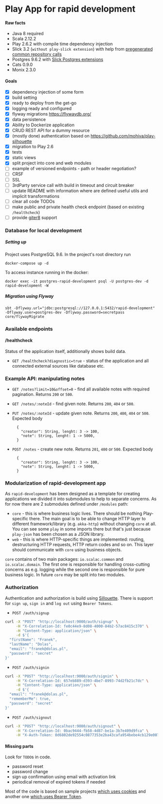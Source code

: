 Play App for rapid development
==============================

#### Raw facts
* Java 8 required
* Scala 2.12.2
* Play 2.6.2 with compile time dependency injection
* Slick 3.2 (`without play-slick extension`) with help from [pregenerated common repository calls](https://github.com/gonmarques/slick-repo)
* Postgres 9.6.2 with [Slick Postgres extensions](https://github.com/tminglei/slick-pg)
* Cats 0.9.0
* Monix 2.3.0

#### Goals

- [x] dependency injection of some form
- [x] build setting
- [x] ready to deploy from the get-go
- [x] logging ready and configured
- [x] flyway migrations https://flywaydb.org/
- [x] data persistence
- [x] Ability to Dockerize application
- [x] CRUD REST API for a dummy resource
- [X] (mostly done) authentication based on https://github.com/mohiva/play-silhouette
- [x] migration to Play 2.6
- [X] tests
- [x] static views
- [x] split project into core and web modules
- [ ] example of versioned endpoints - path or header negotiation?
- [ ] CRSF
- [ ] SSL
- [ ] 3rdParty service call with build in timeout and circuit breaker
- [ ] update README with information where are defined useful utils and implicit transformations
- [ ] clear all code TODOs
- [ ] make public and private health check endpoint (based on existing `/healthcheck`)
- [ ] provide [giter8](https://github.com/foundweekends/giter8) support

### Database for local development

##### Setting up

Project uses PostgreSQL 9.6. In the project's root directory run
```
docker-compose up -d
```

To access instance running in the docker:
```
docker exec -it postgres-rapid-development psql -U postgres-dev -d rapid-development -W
```

##### Migration using Flyway
```
sbt -Dflyway.url="jdbc:postgresql://127.0.0.1:5432/rapid-development" -Dflyway.user=postgres-dev -Dflyway.password=secretpass core/flywayMigrate
```

### Available endpoints

#### /healthcheck
Status of the application itself, additionally shows build data.
* `GET /healthcheck?diagnostic=true` - status of the application and all connected external sources like database etc.

### Example API: manipulating notes

* `GET /notes?limit=10&offset=0` - find all available notes with required pagination. Returns `200` or `500`.
* `GET /notes/:noteId` - find given note. Returns `200`, `404` or `500`.
* `PUT /notes/:noteId` - update given note. Returns `200`, `400`, `404` or `500`.
    Expected body

        {
          "creator": String, lenght: 3 -> 100,
          "note": String, lenght: 1 -> 5000,
        }

* `POST /notes` - create new note. Returns `201`, `400` or `500`.
    Expected body

        {
          "creator": String, lenght: 3 -> 100,
          "note": String, lenght: 1 -> 5000,
        }
        
### Modularization of rapid-development app

As `rapid-development` has been designed as a template for creating applications we divided it into submodules
to help to separate concerns. As for now there are 2 submodules defined under `/modules` path:

* `core` - this is where business logic lives. There should be nothing Play-specific there. The main goal is to be able to
change HTTP layer to different framework/library (e.g. `akka-http`) without changing `core` at all. You can see some 
`play` in some imports there but that's just because `play-json` has been chosen as a JSON library.
* `web` - this is where HTTP-specific things are implemented: routing, destructuring HTTP requests, HTTP return codes 
and so on. This layer should communicate with `core` using business objects.

`core` contains of two main packages: `io.scalac.common` and `io.scalac.domain`. The first one is responsible for
handling cross-cutting concerns as e.g. logging while the second one is responsible for
pure business logic. In future `core` may be split into two modules.

### Authorization

Authentication and authorization is build using [Sillouette](https://github.com/mohiva/play-silhouette).
There is support for `sign up`, `sign in` and `log out` using `Bearer Tokens`.

* `POST /auth/signup`

```sh
curl -X "POST" "http://localhost:9000/auth/signup" \
     -H "X-Correlation-Id: fe0c44e9-8d08-4000-84b2-57ac8415c370" \
     -H "Content-Type: application/json" \
     -d $'{
  "firstName": "Franek",
  "lastName": "Dolas",
  "email": "franek@dolas.pl",
  "password": "secret"
}'

```

* `POST /auth/signin`

```sh
curl -X "POST" "http://localhost:9000/auth/signin" \
     -H "X-Correlation-Id: 657eb889-d393-4be7-8993-74d2fb21c7dc" \
     -H "Content-Type: application/json" \
     -d $'{
  "email": "franek@dolas.pl",
  "rememberMe": true,
  "password": "secret"
}'
```

* `POST /auth/signout`

```sh
curl -X "POST" "http://localhost:9000/auth/signout" \
     -H "X-Correlation-Id: 0bac9444-fb58-4d87-be1a-3b7e409d9fca" \
     -H "X-Auth-Token: 0d6802de92554c0877353e2ba43cafa954bebe4cb129e007396b20d191aea4b79acb70a5173387589374bec0c5021901de98446b2d204b5b825a9b7300e46ac6515d6f2fae6522a71c43a561c75b5652bf710294f1d9a7f37df1304a6f89ce00097c964faef12bb93115158c80388eba92e0d50f0a42af2d5709e0c272e0023f"
```

#### Missing parts

Look for `TODO`s in code.

* password reset
* password change
* sign up confirmation using email with activation link
* periodical removal of expired tokens if needed

Most of the code is based on sample projects [which uses cookies](https://github.com/mohiva/play-silhouette-seed)
and another one [which uses Bearer Token](https://github.com/mohiva/play-silhouette-angular-seed).
